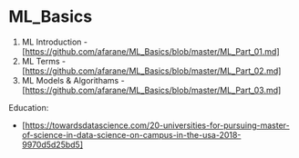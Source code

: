 # ML_Basics

01. ML Introduction - [https://github.com/afarane/ML_Basics/blob/master/ML_Part_01.md]
02. ML Terms - [https://github.com/afarane/ML_Basics/blob/master/ML_Part_02.md]
03. ML Models & Algorithams - [https://github.com/afarane/ML_Basics/blob/master/ML_Part_03.md]


Education:

- [https://towardsdatascience.com/20-universities-for-pursuing-master-of-science-in-data-science-on-campus-in-the-usa-2018-9970d5d25bd5]

